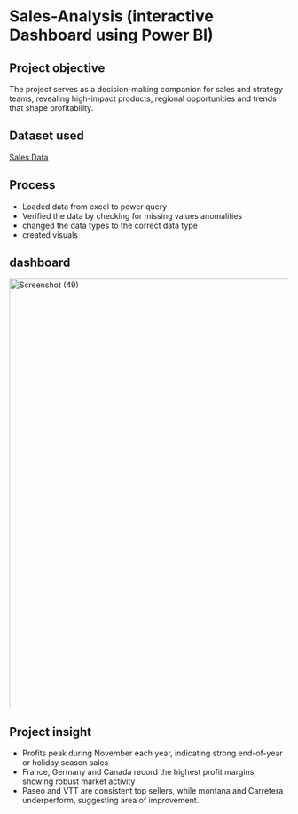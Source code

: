 # Sales-Analysis (interactive Dashboard using Power BI)
## Project objective
The project serves as a decision-making companion for sales and strategy teams, revealing high-impact products, regional opportunities and trends that shape profitability. 

## Dataset used
<a href="https://github.com/chuksmbama/Sales-Analysis/blob/main/Financial.xlsx">Sales Data</a>

## Process 
- Loaded data from excel to power query
- Verified the data by checking for missing values anomalities
- changed the data types to the correct data type
- created visuals

## dashboard
<img width="1317" height="775" alt="Screenshot (49)" src="https://github.com/user-attachments/assets/554f4d17-e1d8-48eb-a76b-4fb5e94c87a8" />


## Project insight
-	Profits peak during November each year, indicating strong end-of-year or holiday season sales
-	France, Germany and Canada record the highest profit margins, showing robust market activity
-	Paseo and VTT are consistent top sellers, while montana and Carretera underperform, suggesting area of improvement.




